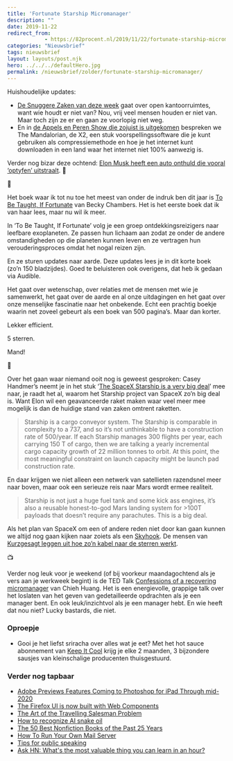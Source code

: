 ```yaml
---
title: 'Fortunate Starship Micromanager'
description: ""
date: 2019-11-22
redirect_from: 
            - https://82procent.nl/2019/11/22/fortunate-starship-micromanager/
categories: "Nieuwsbrief"
tags: nieuwsbrief	
layout: layouts/post.njk
hero: ../../../defaultHero.jpg
permalink: /nieuwsbrief/zolder/fortunate-starship-micromanager/
---
```

<!-- wp:paragraph -->

Huishoudelijke updates:

<!-- /wp:paragraph -->

<!-- wp:list -->

- [De Snuggere Zaken van deze week](https://www.snuggerezaken.nl/4) gaat over open kantoorruimtes, want wie houdt er niet van? Nou, vrij veel mensen houden er niet van. Maar toch zijn ze er en gaan ze voorlopig niet weg.
- En in [de Appels en Peren Show die zojuist is uitgekomen](https://www.appelsenperenshow.nl/173) bespreken we The Mandalorian, de X2, een stuk voorspellingssoftware die je kunt gebruiken als compressiemethode en hoe je het internet kunt downloaden in een land waar het internet niet 100% aanwezig is.

<!-- /wp:list -->

<!-- wp:paragraph -->

Verder nog bizar deze ochtend: [Elon Musk heeft een auto onthuld die vooral ‘optyfen’ uitstraalt](https://www.engadget.com/2019/11/21/tesla-unveils-its-cybertruck/?guccounter=1&guce_referrer=aHR0cHM6Ly90LmNvL1VJSHhwQmFvazM_YW1wPTE&guce_referrer_sig=AQAAAKIR5R8Ny2_U5XBn_m9ecbpQCEBK7GNnNVBgXu9a7rPwg4JmyjjH4uBoVYMJ5EKjoH8JKsT7cy31ZPbvaG_8ffvlsvPqdjw9hcGxf9QkZLL24xU6CKjnHe1Tgk9NXae1h_DPzoZwRsp1SQDtUJIcElEDGixKVC0gW60BOe5xZVKG). 🧐

<!-- /wp:paragraph -->

<!-- wp:paragraph -->

🔬

<!-- /wp:paragraph -->

<!-- wp:paragraph -->

Het boek waar ik tot nu toe het meest van onder de indruk ben dit jaar is [To Be Taught, If Fortunate](https://www.goodreads.com/book/show/43190272) van Becky Chambers. Het is het eerste boek dat ik van haar lees, maar nu wil ik meer.

<!-- /wp:paragraph -->

<!-- wp:paragraph -->

In ‘To Be Taught, If Fortunate’ volg je een groep ontdekkingsreizigers naar leefbare exoplaneten. Ze passen hun lichaam aan zodat ze onder de andere omstandigheden op die planeten kunnen leven en ze vertragen hun verouderingsproces omdat het nogal reizen zijn.

<!-- /wp:paragraph -->

<!-- wp:paragraph -->

En ze sturen updates naar aarde. Deze updates lees je in dit korte boek (zo’n 150 bladzijdes). Goed te beluisteren ook overigens, dat heb ik gedaan via Audible.

<!-- /wp:paragraph -->

<!-- wp:paragraph -->

Het gaat over wetenschap, over relaties met de mensen met wie je samenwerkt, het gaat over de aarde en al onze uitdagingen en het gaat over onze menselijke fascinatie naar het onbekende. Echt een prachtig boekje waarin net zoveel gebeurt als een boek van 500 pagina’s. Maar dan korter.

<!-- /wp:paragraph -->

<!-- wp:paragraph -->

Lekker efficient.

<!-- /wp:paragraph -->

<!-- wp:paragraph -->

5 sterren.

<!-- /wp:paragraph -->

<!-- wp:paragraph -->

Mand!

<!-- /wp:paragraph -->

<!-- wp:paragraph -->

🚀

<!-- /wp:paragraph -->

<!-- wp:paragraph -->

Over het gaan waar niemand ooit nog is geweest gesproken: Casey Handmer’s neemt je in het stuk ‘[The SpaceX Starship is a very big deal](https://caseyhandmer.wordpress.com/2019/10/29/the-spacex-starship-is-a-very-big-deal/)’ mee naar, je raadt het al, waarom het Starship project van SpaceX zo’n big deal is. Want Elon wil een geavanceerde raket maken waar veel meer mee mogelijk is dan de huidige stand van zaken omtrent raketten.

<!-- /wp:paragraph -->

<!-- wp:quote -->

> Starship is a cargo conveyor system. The Starship is comparable in complexity to a 737, and so it’s not unthinkable to have a construction rate of 500/year. If each Starship manages 300 flights per year, each carrying 150 T of cargo, then we are talking a yearly incremental cargo capacity growth of 22 million tonnes to orbit. At this point, the most meaningful constraint on launch capacity might be launch pad construction rate.

<!-- /wp:quote -->

<!-- wp:paragraph -->

En daar krijgen we niet alleen een netwerk van satellieten razendsnel meer naar boven, maar ook een serieuze reis naar Mars wordt ermee realiteit.

<!-- /wp:paragraph -->

<!-- wp:quote -->

> Starship is not just a huge fuel tank and some kick ass engines, it’s also a reusable honest-to-god Mars landing system for >100T payloads that doesn’t require any parachutes. This is a big deal.

<!-- /wp:quote -->

<!-- wp:paragraph -->

Als het plan van SpaceX om een of andere reden niet door kan gaan kunnen we altijd nog gaan kijken naar zoiets als een [Skyhook](<https://en.wikipedia.org/wiki/Skyhook_(structure)>). De mensen van [Kurzgesagt leggen uit hoe zo’n kabel naar de sterren werkt](https://www.youtube.com/watch?v=dqwpQarrDwk).

<!-- /wp:paragraph -->

<!-- wp:paragraph -->

📺

<!-- /wp:paragraph -->

<!-- wp:paragraph -->

Verder nog leuk voor je weekend (of bij voorkeur maandagochtend als je vers aan je werkweek begint) is de TED Talk [Confessions of a recovering micromanager](https://www.ted.com/talks/chieh_huang_confessions_of_a_recovering_micromanager#t-715746) van Chieh Huang. Het is een energievolle, grappige talk over het loslaten van het geven van gedetailleerde opdrachten als je een manager bent. En ook leuk/inzichtvol als je een manager hebt. En wie heeft dat nou niet? Lucky bastards, die niet.

<!-- /wp:paragraph -->

<!-- wp:heading {"level":3} -->

### Oproepje

<!-- /wp:heading -->

<!-- wp:list -->

- Gooi je het liefst sriracha over alles wat je eet? Met het hot sauce abonnement van [Keep It Cool](https://keepit.cool) krijg je elke 2 maanden, 3 bijzondere sausjes van kleinschalige producenten thuisgestuurd.

<!-- /wp:list -->

<!-- wp:heading {"level":3} -->

### Verder nog tapbaar

<!-- /wp:heading -->

<!-- wp:list -->

- [Adobe Previews Features Coming to Photoshop for iPad Through mid-2020](https://www.macstories.net/news/adobe-previews-features-coming-to-photoshop-for-ipad-through-mid-2020/)
- [The Firefox UI is now built with Web Components](https://briangrinstead.com/blog/firefox-webcomponents/)
- [The Art of the Travelling Salesman Problem](https://kottke.org/19/11/the-art-of-the-travelling-salesman-problem)
- [How to recognize AI snake oil](https://www.cs.princeton.edu/~arvindn/talks/MIT-STS-AI-snakeoil.pdf)
- [The 50 Best Nonfiction Books of the Past 25 Years](https://slate.com/human-interest/2019/11/50-best-nonfiction-books.html)
- [How To Run Your Own Mail Server](https://www.c0ffee.net/blog/mail-server-guide/)
- [Tips for public speaking](https://speaking.io)
- [Ask HN: What's the most valuable thing you can learn in an hour?](https://news.ycombinator.com/item?id=21581361)

<!-- /wp:list -->

<!-- wp:block {"ref":214} /-->
